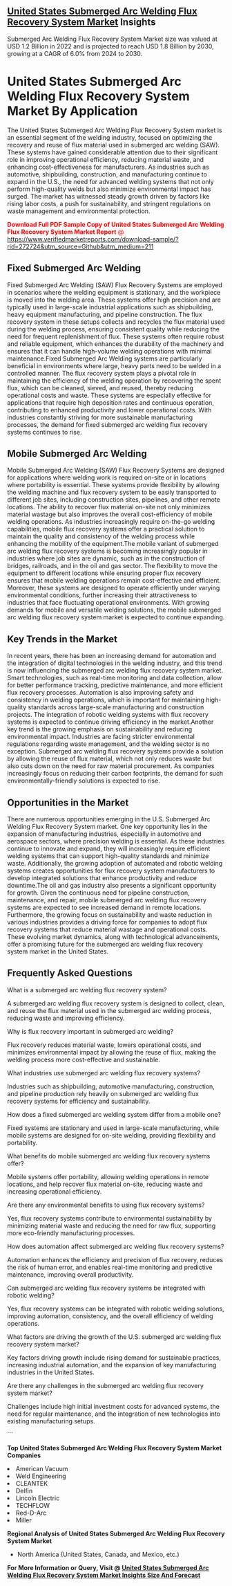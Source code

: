 <h2><a href="https://www.verifiedmarketreports.com/download-sample/?rid=272724&amp;utm_source=Github&amp;utm_medium=211" target="_blank">United States Submerged Arc Welding Flux Recovery System Market</a> Insights</h2><p>Submerged Arc Welding Flux Recovery System Market size was valued at USD 1.2 Billion in 2022 and is projected to reach USD 1.8 Billion by 2030, growing at a CAGR of 6.0% from 2024 to 2030.</p><p><h1>United States Submerged Arc Welding Flux Recovery System Market By Application</h1><p>The United States Submerged Arc Welding Flux Recovery System market is an essential segment of the welding industry, focused on optimizing the recovery and reuse of flux material used in submerged arc welding (SAW). These systems have gained considerable attention due to their significant role in improving operational efficiency, reducing material waste, and enhancing cost-effectiveness for manufacturers. As industries such as automotive, shipbuilding, construction, and manufacturing continue to expand in the U.S., the need for advanced welding systems that not only perform high-quality welds but also minimize environmental impact has surged. The market has witnessed steady growth driven by factors like rising labor costs, a push for sustainability, and stringent regulations on waste management and environmental protection. <p><span class=""><span style="color: #ff0000;"><strong>Download Full PDF Sample Copy of United States Submerged Arc Welding Flux Recovery System Market Report</strong> @ </span><a href="https://www.verifiedmarketreports.com/download-sample/?rid=272724&amp;utm_source=Github&amp;utm_medium=211" target="_blank">https://www.verifiedmarketreports.com/download-sample/?rid=272724&amp;utm_source=Github&amp;utm_medium=211</a></span></p></p><h2>Fixed Submerged Arc Welding</h2><p>Fixed Submerged Arc Welding (SAW) Flux Recovery Systems are employed in scenarios where the welding equipment is stationary, and the workpiece is moved into the welding area. These systems offer high precision and are typically used in large-scale industrial applications such as shipbuilding, heavy equipment manufacturing, and pipeline construction. The flux recovery system in these setups collects and recycles the flux material used during the welding process, ensuring consistent quality while reducing the need for frequent replenishment of flux. These systems often require robust and reliable equipment, which enhances the durability of the machinery and ensures that it can handle high-volume welding operations with minimal maintenance.Fixed Submerged Arc Welding systems are particularly beneficial in environments where large, heavy parts need to be welded in a controlled manner. The flux recovery system plays a pivotal role in maintaining the efficiency of the welding operation by recovering the spent flux, which can be cleaned, sieved, and reused, thereby reducing operational costs and waste. These systems are especially effective for applications that require high deposition rates and continuous operation, contributing to enhanced productivity and lower operational costs. With industries constantly striving for more sustainable manufacturing processes, the demand for fixed submerged arc welding flux recovery systems continues to rise.</p><h2>Mobile Submerged Arc Welding</h2><p>Mobile Submerged Arc Welding (SAW) Flux Recovery Systems are designed for applications where welding work is required on-site or in locations where portability is essential. These systems provide flexibility by allowing the welding machine and flux recovery system to be easily transported to different job sites, including construction sites, pipelines, and other remote locations. The ability to recover flux material on-site not only minimizes material wastage but also improves the overall cost-efficiency of mobile welding operations. As industries increasingly require on-the-go welding capabilities, mobile flux recovery systems offer a practical solution to maintain the quality and consistency of the welding process while enhancing the mobility of the equipment.The mobile variant of submerged arc welding flux recovery systems is becoming increasingly popular in industries where job sites are dynamic, such as in the construction of bridges, railroads, and in the oil and gas sector. The flexibility to move the equipment to different locations while ensuring proper flux recovery ensures that mobile welding operations remain cost-effective and efficient. Moreover, these systems are designed to operate efficiently under varying environmental conditions, further increasing their attractiveness to industries that face fluctuating operational environments. With growing demands for mobile and versatile welding solutions, the mobile submerged arc welding flux recovery system market is expected to continue expanding.</p><h2>Key Trends in the Market</h2><p>In recent years, there has been an increasing demand for automation and the integration of digital technologies in the welding industry, and this trend is now influencing the submerged arc welding flux recovery system market. Smart technologies, such as real-time monitoring and data collection, allow for better performance tracking, predictive maintenance, and more efficient flux recovery processes. Automation is also improving safety and consistency in welding operations, which is important for maintaining high-quality standards across large-scale manufacturing and construction projects. The integration of robotic welding systems with flux recovery systems is expected to continue driving efficiency in the market.Another key trend is the growing emphasis on sustainability and reducing environmental impact. Industries are facing stricter environmental regulations regarding waste management, and the welding sector is no exception. Submerged arc welding flux recovery systems provide a solution by allowing the reuse of flux material, which not only reduces waste but also cuts down on the need for raw material procurement. As companies increasingly focus on reducing their carbon footprints, the demand for such environmentally-friendly solutions is expected to rise.</p><h2>Opportunities in the Market</h2><p>There are numerous opportunities emerging in the U.S. Submerged Arc Welding Flux Recovery System market. One key opportunity lies in the expansion of manufacturing industries, especially in automotive and aerospace sectors, where precision welding is essential. As these industries continue to innovate and expand, they will increasingly require efficient welding systems that can support high-quality standards and minimize waste. Additionally, the growing adoption of automated and robotic welding systems creates opportunities for flux recovery system manufacturers to develop integrated solutions that enhance productivity and reduce downtime.The oil and gas industry also presents a significant opportunity for growth. Given the continuous need for pipeline construction, maintenance, and repair, mobile submerged arc welding flux recovery systems are expected to see increased demand in remote locations. Furthermore, the growing focus on sustainability and waste reduction in various industries provides a driving force for companies to adopt flux recovery systems that reduce material wastage and operational costs. These evolving market dynamics, along with technological advancements, offer a promising future for the submerged arc welding flux recovery system market in the United States.</p><h2>Frequently Asked Questions</h2><p>What is a submerged arc welding flux recovery system?</p><p>A submerged arc welding flux recovery system is designed to collect, clean, and reuse the flux material used in the submerged arc welding process, reducing waste and improving efficiency.</p><p>Why is flux recovery important in submerged arc welding?</p><p>Flux recovery reduces material waste, lowers operational costs, and minimizes environmental impact by allowing the reuse of flux, making the welding process more cost-effective and sustainable.</p><p>What industries use submerged arc welding flux recovery systems?</p><p>Industries such as shipbuilding, automotive manufacturing, construction, and pipeline production rely heavily on submerged arc welding flux recovery systems for efficiency and sustainability.</p><p>How does a fixed submerged arc welding system differ from a mobile one?</p><p>Fixed systems are stationary and used in large-scale manufacturing, while mobile systems are designed for on-site welding, providing flexibility and portability.</p><p>What benefits do mobile submerged arc welding flux recovery systems offer?</p><p>Mobile systems offer portability, allowing welding operations in remote locations, and help recover flux material on-site, reducing waste and increasing operational efficiency.</p><p>Are there any environmental benefits to using flux recovery systems?</p><p>Yes, flux recovery systems contribute to environmental sustainability by minimizing material waste and reducing the need for raw flux, supporting more eco-friendly manufacturing processes.</p><p>How does automation affect submerged arc welding flux recovery systems?</p><p>Automation enhances the efficiency and precision of flux recovery, reduces the risk of human error, and enables real-time monitoring and predictive maintenance, improving overall productivity.</p><p>Can submerged arc welding flux recovery systems be integrated with robotic welding?</p><p>Yes, flux recovery systems can be integrated with robotic welding solutions, improving automation, consistency, and the overall efficiency of welding operations.</p><p>What factors are driving the growth of the U.S. submerged arc welding flux recovery system market?</p><p>Key factors driving growth include rising demand for sustainable practices, increasing industrial automation, and the expansion of key manufacturing industries in the United States.</p><p>Are there any challenges in the submerged arc welding flux recovery system market?</p><p>Challenges include high initial investment costs for advanced systems, the need for regular maintenance, and the integration of new technologies into existing manufacturing setups.</p>```</p><p><strong>Top United States Submerged Arc Welding Flux Recovery System Market Companies</strong></p><div data-test-id=""><p><li>American Vacuum</li><li> Weld Engineering</li><li> CLEANTEK</li><li> Delfin</li><li> Lincoln Electric</li><li> TECHFLOW</li><li> Red-D-Arc</li><li> Miller</li></p><div><strong>Regional Analysis of&nbsp;United States Submerged Arc Welding Flux Recovery System Market</strong></div><ul><li dir="ltr"><p dir="ltr">North America&nbsp;(United States, Canada, and Mexico, etc.)</p></li></ul><p><strong>For More Information or Query, Visit @&nbsp;</strong><strong><a href="https://www.verifiedmarketreports.com/product/submerged-arc-welding-flux-recovery-system-market/?utm_source=Github&amp;utm_medium=211" target="_blank">United States Submerged Arc Welding Flux Recovery System Market Insights Size And Forecast</a></strong></p></div>
